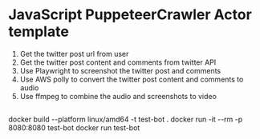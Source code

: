 # JavaScript PuppeteerCrawler Actor template

1. Get the twitter post url from user
2. Get the twitter post content and comments from twitter API
3. Use Playwright to screenshot the twitter post and comments
4. Use AWS polly to convert the twitter post content and comments to audio
5. Use ffmpeg to combine the audio and screenshots to video


##

docker build --platform linux/amd64 -t test-bot .
docker run -it --rm -p 8080:8080 test-bot
docker run test-bot
